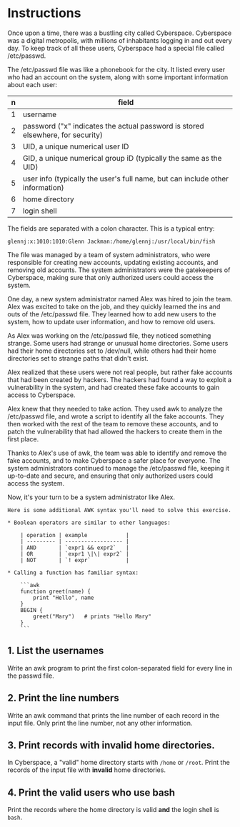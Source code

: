 # Instructions

Once upon a time, there was a bustling city called Cyberspace.
Cyberspace was a digital metropolis, with millions of inhabitants logging in and out every day.
To keep track of all these users, Cyberspace had a special file called /etc/passwd.

The /etc/passwd file was like a phonebook for the city.
It listed every user who had an account on the system, along with some important information about each user:

| n   | field |
| --- | --- |
| 1   | username |
| 2   | password ("x" indicates the actual password is stored elsewhere, for security) |
| 3   | UID, a unique numerical user ID |
| 4   | GID, a unique numerical group iD (typically the same as the UID) |
| 5   | user info (typically the user's full name, but can include other information) |
| 6   | home directory |
| 7   | login shell |

The fields are separated with a colon character.
This is a typical entry:

```none
glennj:x:1010:1010:Glenn Jackman:/home/glennj:/usr/local/bin/fish
```

The file was managed by a team of system administrators, who were responsible for creating new accounts, updating existing accounts, and removing old accounts.
The system administrators were the gatekeepers of Cyberspace, making sure that only authorized users could access the system.

One day, a new system administrator named Alex was hired to join the team.
Alex was excited to take on the job, and they quickly learned the ins and outs of the /etc/passwd file.
They learned how to add new users to the system, how to update user information, and how to remove old users.

As Alex was working on the /etc/passwd file, they noticed something strange.
Some users had strange or unusual home directories.
Some users had their home directories set to /dev/null, while others had their home directories set to strange paths that didn't exist.

Alex realized that these users were not real people, but rather fake accounts that had been created by hackers.
The hackers had found a way to exploit a vulnerability in the system, and had created these fake accounts to gain access to Cyberspace.

Alex knew that they needed to take action.
They used awk to analyze the /etc/passwd file, and wrote a script to identify all the fake accounts.
They then worked with the rest of the team to remove these accounts, and to patch the vulnerability that had allowed the hackers to create them in the first place.

Thanks to Alex's use of awk, the team was able to identify and remove the fake accounts, and to make Cyberspace a safer place for everyone.
The system administrators continued to manage the /etc/passwd file, keeping it up-to-date and secure, and ensuring that only authorized users could access the system.

Now, it's your turn to be a system administrator like Alex.

~~~~exercism/note
Here is some additional AWK syntax you'll need to solve this exercise.

* Boolean operators are similar to other languages:

    | operation | example            |
    | --------- | ------------------ |
    | AND       | `expr1 && expr2`   |
    | OR        | `expr1 \|\| expr2` |
    | NOT       | `! expr`           |

* Calling a function has familiar syntax:

    ```awk
    function greet(name) {
        print "Hello", name
    }
    BEGIN {
        greet("Mary")   # prints "Hello Mary"
    }
    ```

~~~~

## 1. List the usernames

Write an awk program to print the first colon-separated field for every line in the passwd file.

## 2. Print the line numbers

Write an awk command that prints the line number of each record in the input file.
Only print the line number, not any other information.

## 3. Print records with invalid home directories.

In Cyberspace, a "valid" home directory starts with `/home` or `/root`.
Print the records of the input file with **invalid** home directories.

## 4. Print the valid users who use bash

Print the records where the home directory is valid **and** the login shell is `bash`.
